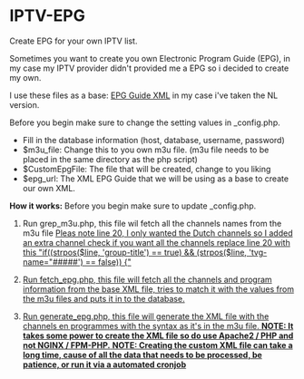 # IPTV-EPG
Create EPG for your own IPTV list.

Sometimes you want to create you own Electronic Program Guide (EPG), in my case my IPTV provider didn't provided me a EPG so i decided to create my own.

I use these files as a base: <a href='https://github.com/iptv-org/iptv'>EPG Guide XML</a> in my case i've taken the NL version.

Before you begin make sure to change the setting values in _config.php.
 - Fill in the database information (host, database, username, password)
 - $m3u_file: Change this to you own m3u file. (m3u file needs to be placed in the same directory as the php script)
 - $CustomEpgFile: The file that will be created, change to you liking
 - $epg_url: The XML EPG Guide that we will be using as a base to create our own XML.

<b>How it works:</b>
Before you begin make sure to update _config.php.
1. Run grep_m3u.php, this file wil fetch all the channels names from the m3u file <u>Pleas note line 20, I only wanted the Dutch channels so I added an extra channel check if you want all the channels replace line 20 with this "if((strpos($line, 'group-title') == true) && (strpos($line, 'tvg-name="#####') == false)) {"

2. Run fetch_epg.php, this file will fetch all the channels and program information from the base XML file, tries to match it with the values from the m3u files and puts it in to the database.
 
3. Run generate_epg.php, this file will generate the XML file with the channels en programmes with the syntax as it's in the m3u file. 
  <B>NOTE: It takes some power to create the XML file so do use Apache2 / PHP and not NGINX / FPM-PHP.</b>
  <B>NOTE: Creating the custom XML file can take a long time, cause of all the data that needs to be processed, be patience, or run it via a automated cronjob</b>
